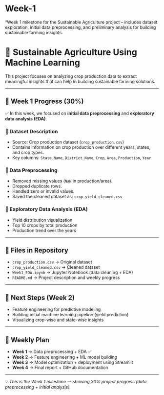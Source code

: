# Week-1
“Week 1 milestone for the Sustainable Agriculture project – includes dataset exploration, initial data preprocessing, and preliminary analysis for building sustainable farming insights.


# 🌱 Sustainable Agriculture Using Machine Learning

This project focuses on analyzing crop production data to extract meaningful insights that can help in building sustainable farming solutions.

---

## 📌 Week 1 Progress (30%)

✅ In this week, we focused on **initial data preprocessing** and **exploratory data analysis (EDA)**.

### 🔹 Dataset Description
- Source: Crop production dataset (`crop_production.csv`)
- Contains information on crop production over different years, states, and crop types.
- Key columns: `State_Name`, `District_Name`, `Crop`, `Area`, `Production`, `Year`

### 🔹 Data Preprocessing
- Removed missing values (`NaN` in production/area).
- Dropped duplicate rows.
- Handled zero or invalid values.
- Saved the cleaned dataset as: `crop_yield_cleaned.csv`

### 🔹 Exploratory Data Analysis (EDA)
- Yield distribution visualization  
- Top 10 crops by total production  
- Production trend over the years  

---

## 📂 Files in Repository
- `crop_production.csv` → Original dataset  
- `crop_yield_cleaned.csv` → Cleaned dataset  
- `Week1_EDA.ipynb` → Jupyter Notebook (data cleaning + EDA)  
- `README.md` → Project description and weekly progress  

---

## 🚀 Next Steps (Week 2)
- Feature engineering for predictive modeling  
- Building initial machine learning pipeline (yield prediction)  
- Visualizing crop-wise and state-wise insights  

---

## 📅 Weekly Plan
- **Week 1** → Data preprocessing + EDA ✅  
- **Week 2** → Feature engineering + ML model building  
- **Week 3** → Model optimization + deployment using Streamlit  
- **Week 4** → Final report + GitHub documentation  

---

💡 *This is the Week 1 milestone — showing 30% project progress (data preprocessing + initial analysis).*
